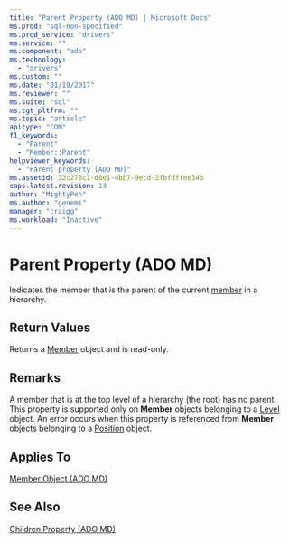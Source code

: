 ```yaml
---
title: "Parent Property (ADO MD) | Microsoft Docs"
ms.prod: "sql-non-specified"
ms.prod_service: "drivers"
ms.service: ""
ms.component: "ado"
ms.technology:
  - "drivers"
ms.custom: ""
ms.date: "01/19/2017"
ms.reviewer: ""
ms.suite: "sql"
ms.tgt_pltfrm: ""
ms.topic: "article"
apitype: "COM"
f1_keywords: 
  - "Parent"
  - "Member::Parent"
helpviewer_keywords: 
  - "Parent property [ADO MD]"
ms.assetid: 32c278c1-d8e1-4bb7-9ecd-2fbfdffee34b
caps.latest.revision: 13
author: "MightyPen"
ms.author: "genemi"
manager: "craigg"
ms.workload: "Inactive"
---
```

# Parent Property (ADO MD)
Indicates the member that is the parent of the current [member](../../../ado/reference/ado-md-api/member-object-ado-md.md) in a hierarchy.  
  
## Return Values  
 Returns a [Member](../../../ado/reference/ado-md-api/member-object-ado-md.md) object and is read-only.  
  
## Remarks  
 A member that is at the top level of a hierarchy (the root) has no parent. This property is supported only on **Member** objects belonging to a [Level](../../../ado/reference/ado-md-api/level-object-ado-md.md) object. An error occurs when this property is referenced from **Member** objects belonging to a [Position](../../../ado/reference/ado-md-api/position-object-ado-md.md) object.  
  
## Applies To  
 [Member Object (ADO MD)](../../../ado/reference/ado-md-api/member-object-ado-md.md)  
  
## See Also  
 [Children Property (ADO MD)](../../../ado/reference/ado-md-api/children-property-ado-md.md)
